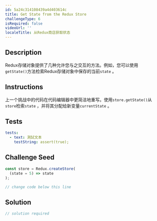 ```yaml
---
id: 5a24c314108439a4d403614c
title: Get State from the Redux Store
challengeType: 6
isRequired: false
videoUrl: ''
localeTitle: 从Redux商店获取状态
---
```


## Description
<section id="description"> Redux存储对象提供了几种允许您与之交互的方法。例如，您可以使用<code>getState()</code>方法检索Redux存储对象中保存的当前<code>state</code> 。 </section>

## Instructions
<section id="instructions">上一个挑战中的代码在代码编辑器中更简洁地重写。使用<code>store.getState()</code>从<code>store</code>检索<code>state</code> ，并将其分配给新变量<code>currentState</code> 。 </section>

## Tests
<section id='tests'>

```yml
tests:
  - text: 測試文本
    testString: assert(true);

```

</section>

## Challenge Seed
<section id='challengeSeed'>

<div id='jsx-seed'>

```jsx
const store = Redux.createStore(
  (state = 5) => state
);

// change code below this line

```

</div>



</section>

## Solution
<section id='solution'>

```js
// solution required
```
</section>
